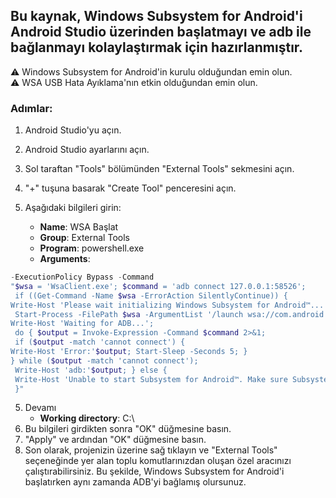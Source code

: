 ## Bu kaynak, Windows Subsystem for Android'i Android Studio üzerinden başlatmayı ve adb ile bağlanmayı kolaylaştırmak için hazırlanmıştır.

⚠️ Windows Subsystem for Android'in kurulu olduğundan emin olun. <br>
⚠️ WSA USB Hata Ayıklama'nın etkin olduğundan emin olun.

### Adımlar:

1. Android Studio'yu açın.
2. Android Studio ayarlarını açın.
3. Sol taraftan "Tools" bölümünden "External Tools" sekmesini açın.
4. "+" tuşuna basarak "Create Tool" penceresini açın.
5. Aşağıdaki bilgileri girin:

   - **Name**: WSA Başlat
   - **Group**: External Tools
   - **Program**: powershell.exe
   - **Arguments**:
```powershell
-ExecutionPolicy Bypass -Command
"$wsa = 'WsaClient.exe'; $command = 'adb connect 127.0.0.1:58526';
 if ((Get-Command -Name $wsa -ErrorAction SilentlyContinue)) {
Write-Host 'Please wait initializing Windows Subsystem for Android™...';
 Start-Process -FilePath $wsa -ArgumentList '/launch wsa://com.android.system';
Write-Host 'Waiting for ADB...';
 do { $output = Invoke-Expression -Command $command 2>&1;
 if ($output -match 'cannot connect') {
Write-Host 'Error:'$output; Start-Sleep -Seconds 5; }
} while ($output -match 'cannot connect');
 Write-Host 'adb:'$output; } else {
 Write-Host 'Unable to start Subsystem for Android™. Make sure Subsystem for Android™ is installed.';
 }"
```
5. Devamı
   - **Working directory**: C:\ <br>
6. Bu bilgileri girdikten sonra "OK" düğmesine basın.
7. "Apply" ve ardından "OK" düğmesine basın.
8. Son olarak, projenizin üzerine sağ tıklayın ve "External Tools" seçeneğinde yer alan toplu komutlarınızdan oluşan özel aracınızı çalıştırabilirsiniz.
Bu şekilde, Windows Subsystem for Android'i başlatırken aynı zamanda ADB'yi bağlamış olursunuz.

